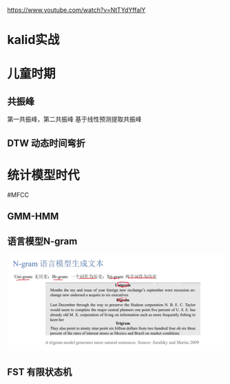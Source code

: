 https://www.youtube.com/watch?v=NtTYdYffalY
# kalid实战
# 儿童时期
## 共振峰
第一共振峰，第二共振峰
基于线性预测提取共振峰

## DTW 动态时间弯折

# 统计模型时代
#MFCC
## GMM-HMM

## 语言模型N-gram

![截屏2024-01-05 10.47.54](media/%E6%88%AA%E5%B1%8F2024-01-05%2010.47.54.png)
## FST 有限状态机